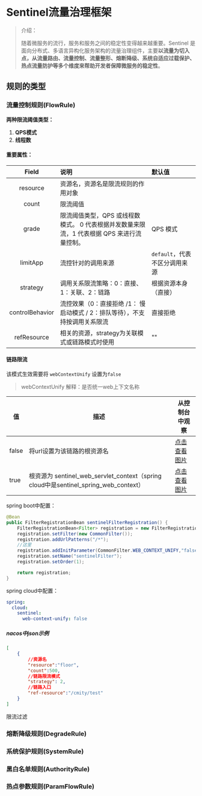 # Sentinel流量治理框架

> 介绍：
>
> 随着微服务的流行，服务和服务之间的稳定性变得越来越重要。Sentinel 是面向分布式、多语言异构化服务架构的流量治理组件，主要**以流量为切入点，从流量路由、流量控制、流量整形、熔断降级、系统自适应过载保护、热点流量防护等多个维度来帮助开发者保障微服务的稳定性**。



## 规则的类型

### 流量控制规则(FlowRule)

**两种限流阈值类型：**

1. **QPS模式**
2. **线程数**

#### 重要属性：

|      Field      | 说明                                                         | 默认值                        |
| :-------------: | :----------------------------------------------------------- | :---------------------------- |
|    resource     | 资源名，资源名是限流规则的作用对象                           |                               |
|      count      | 限流阈值                                                     |                               |
|      grade      | 限流阈值类型，QPS 或线程数模式。 0 代表根据并发数量来限流，1 代表根据 QPS 来进行流量控制。 | QPS 模式                      |
|    limitApp     | 流控针对的调用来源                                           | `default`，代表不区分调用来源 |
|    strategy     | 调用关系限流策略：0：直接、1：关联、2：链路                  | 根据资源本身（直接）          |
| controlBehavior | 流控效果（0：直接拒绝 /1： 慢启动模式 / 2：排队等待），不支持按调用关系限流 | 直接拒绝                      |
|   refResource   | 相关的资源，strategy为关联模式或链路模式时使用               | ""                            |

#### 



#### 链路限流

该模式生效需要将 `webContextUnify` 设置为`false`

> webContextUnify 解释：是否统一web上下文名称

| 值    | 描述                                                         | 从控制台中观察                                     |
| ----- | ------------------------------------------------------------ | -------------------------------------------------- |
| false | 将url设置为该链路的根资源名                                  | [点击查看图片](./images/webContextUnify-false.png) |
| true  | 根资源为 sentinel_web_servlet_context（spring cloud中是sentinel_spring_web_context） | [点击查看图片](./images/webContextUnify-true.png)  |

spring boot中配置：

```java
@Bean
public FilterRegistrationBean sentinelFilterRegistration() {
    FilterRegistrationBean<Filter> registration = new FilterRegistrationBean<>();
    registration.setFilter(new CommonFilter());
    registration.addUrlPatterns("/*");
    //这里
    registration.addInitParameter(CommonFilter.WEB_CONTEXT_UNIFY,"false");
    registration.setName("sentinelFilter");
    registration.setOrder(1);

    return registration;
}
```

spring cloud中配置：

```yaml
spring:
  cloud:
    sentinel:
      web-context-unify: false
```

##### nacos中json示例

```json
[
    {
        //资源名
        "resource":"floor",
        "count":500,
        //链路限流模式
        "strategy": 2,
        //链路入口
        "ref-resource":"/cmity/test"
    }
]
```













限流过滤



### 熔断降级规则(DegradeRule)



### 系统保护规则(SystemRule)



### 黑白名单规则(AuthorityRule)



### 热点参数规则(ParamFlowRule)


